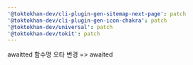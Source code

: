 ```yaml
---
'@toktokhan-dev/cli-plugin-gen-sitemap-next-page': patch
'@toktokhan-dev/cli-plugin-gen-icon-chakra': patch
'@toktokhan-dev/universal': patch
'@toktokhan-dev/tokit': patch
---
```


awaitted 함수명 오타 변경 => awaited
